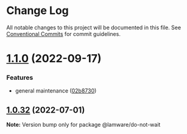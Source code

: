 # Change Log

All notable changes to this project will be documented in this file.
See [Conventional Commits](https://conventionalcommits.org) for commit guidelines.

# [1.1.0](https://github.com/oyed/lamware/compare/@lamware/do-not-wait@1.0.32...@lamware/do-not-wait@1.1.0) (2022-09-17)


### Features

* general maintenance ([02b8730](https://github.com/oyed/lamware/commit/02b8730fc776181b6be8c8950e17a186380d975e))





## [1.0.32](https://github.com/oyed/lamware/compare/@lamware/do-not-wait@1.0.31...@lamware/do-not-wait@1.0.32) (2022-07-01)

**Note:** Version bump only for package @lamware/do-not-wait
